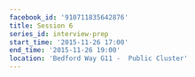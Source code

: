 ```yaml
---
facebook_id: '910711835642876'
title: Session 6
series_id: interview-prep
start_time: '2015-11-26 17:00'
end_time: '2015-11-26 19:00'
location: 'Bedford Way G11 -  Public Cluster'
---
```

